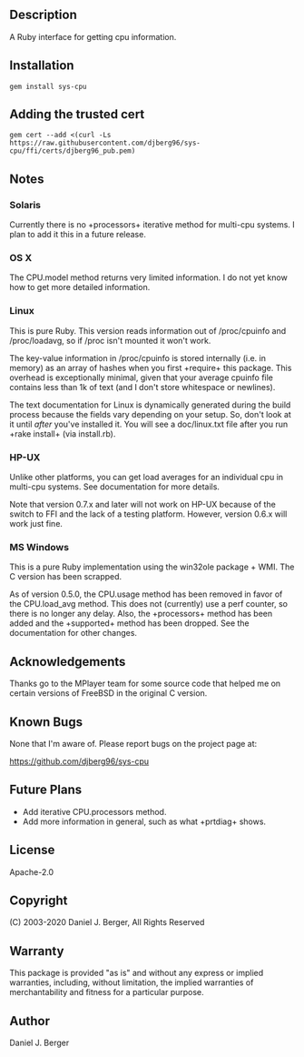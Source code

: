 ## Description
A Ruby interface for getting cpu information.

## Installation
`gem install sys-cpu`

## Adding the trusted cert
`gem cert --add <(curl -Ls https://raw.githubusercontent.com/djberg96/sys-cpu/ffi/certs/djberg96_pub.pem)`

## Notes
### Solaris
Currently there is no +processors+ iterative method for multi-cpu systems.
I plan to add it this in a future release.
   
### OS X
The CPU.model method returns very limited information. I do not yet know
how to get more detailed information.

### Linux
This is pure Ruby. This version reads information out of /proc/cpuinfo and
/proc/loadavg, so if /proc isn't mounted it won't work.

The key-value information in /proc/cpuinfo is stored internally (i.e. in
memory) as an array of hashes when you first +require+ this package. This
overhead is exceptionally minimal, given that your average cpuinfo file
contains less than 1k of text (and I don't store whitespace or newlines).

The text documentation for Linux is dynamically generated during the
build process because the fields vary depending on your setup. So, don't
look at it until *after* you've installed it.  You will see a doc/linux.txt
file after you run +rake install+ (via install.rb).

### HP-UX
Unlike other platforms, you can get load averages for an individual cpu in
multi-cpu systems. See documentation for more details.

Note that version 0.7.x and later will not work on HP-UX because of the
switch to FFI and the lack of a testing platform. However, version 0.6.x
will work just fine.

### MS Windows
This is a pure Ruby implementation using the win32ole package + WMI. The C
version has been scrapped. 

As of version 0.5.0, the CPU.usage method has been removed in favor of the
CPU.load_avg method. This does not (currently) use a perf counter, so there
is no longer any delay. Also, the +processors+ method has been added and the
+supported+ method has been dropped. See the documentation for other changes.
   
## Acknowledgements
Thanks go to the MPlayer team for some source code that helped me on
certain versions of FreeBSD in the original C version.

## Known Bugs
None that I'm aware of. Please report bugs on the project page at:

https://github.com/djberg96/sys-cpu

## Future Plans
* Add iterative CPU.processors method.
* Add more information in general, such as what +prtdiag+ shows.

## License
Apache-2.0

## Copyright
(C) 2003-2020 Daniel J. Berger, All Rights Reserved

## Warranty
This package is provided "as is" and without any express or
implied warranties, including, without limitation, the implied
warranties of merchantability and fitness for a particular purpose.

## Author
Daniel J. Berger
